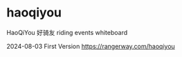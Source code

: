 # haoqiyou
HaoQiYou 好骑友 riding events whiteboard

2024-08-03 First Version
https://rangerway.com/haoqiyou
